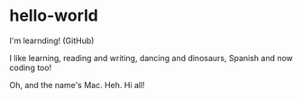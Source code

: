 # hello-world
I'm learnding! (GitHub)

I like learning, reading and writing, dancing and dinosaurs, Spanish and now coding too!

Oh, and the name's Mac. Heh. Hi all!
